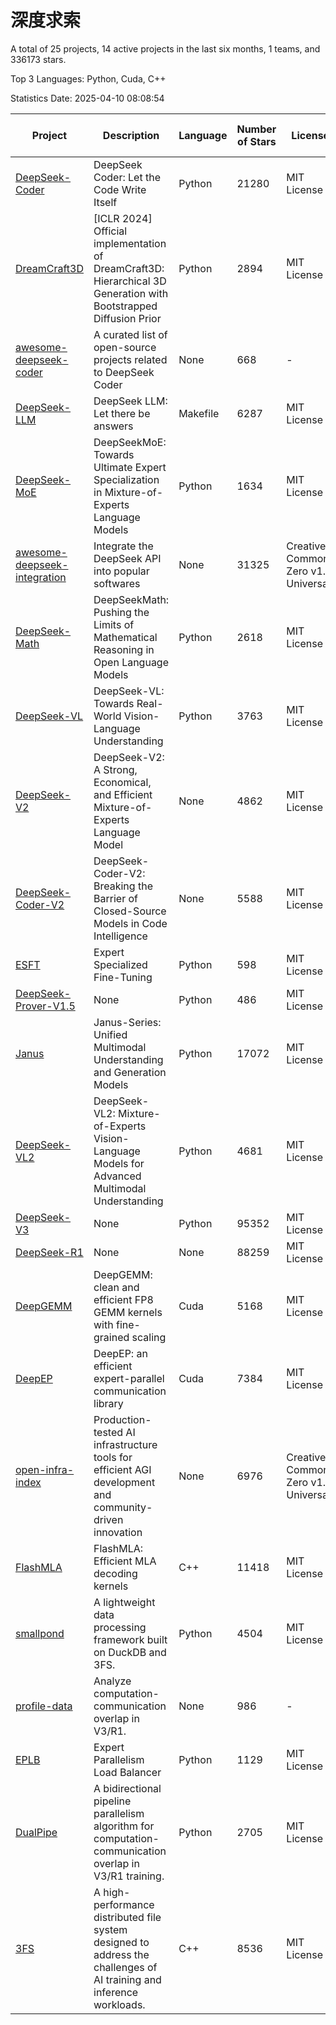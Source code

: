 # 深度求索

A total of 25 projects, 14 active projects in the last six months, 1 teams, and 336173 stars.

Top 3 Languages: Python, Cuda, C++

Statistics Date: 2025-04-10 08:08:54

| Project | Description | Language | Number of Stars | License | Creation Date | Last Updated Date | Last Pushed Date |
| --- | --- | --- | --- | --- | --- | --- | --- |
| [DeepSeek-Coder](https://github.com/deepseek-ai/DeepSeek-Coder) | DeepSeek Coder: Let the Code Write Itself | Python | 21280 | MIT License | 2023-10-20 | 2025-04-10 | 2024-05-21 |
| [DreamCraft3D](https://github.com/deepseek-ai/DreamCraft3D) | [ICLR 2024] Official implementation of DreamCraft3D: Hierarchical 3D Generation with Bootstrapped Diffusion Prior | Python | 2894 | MIT License | 2023-10-23 | 2025-04-09 | 2024-08-21 |
| [awesome-deepseek-coder](https://github.com/deepseek-ai/awesome-deepseek-coder) | A curated list of open-source projects related to DeepSeek Coder | None | 668 | - | 2023-11-06 | 2025-04-09 | 2024-04-03 |
| [DeepSeek-LLM](https://github.com/deepseek-ai/DeepSeek-LLM) | DeepSeek LLM: Let there be answers | Makefile | 6287 | MIT License | 2023-11-29 | 2025-04-10 | 2024-02-04 |
| [DeepSeek-MoE](https://github.com/deepseek-ai/DeepSeek-MoE) | DeepSeekMoE: Towards Ultimate Expert Specialization in Mixture-of-Experts Language Models | Python | 1634 | MIT License | 2024-01-02 | 2025-04-09 | 2024-01-16 |
| [awesome-deepseek-integration](https://github.com/deepseek-ai/awesome-deepseek-integration) | Integrate the DeepSeek API into popular softwares | None | 31325 | Creative Commons Zero v1.0 Universal | 2024-01-11 | 2025-04-10 | 2025-04-10 |
| [DeepSeek-Math](https://github.com/deepseek-ai/DeepSeek-Math) | DeepSeekMath: Pushing the Limits of Mathematical Reasoning in Open Language Models | Python | 2618 | MIT License | 2024-02-05 | 2025-04-10 | 2024-04-15 |
| [DeepSeek-VL](https://github.com/deepseek-ai/DeepSeek-VL) | DeepSeek-VL: Towards Real-World Vision-Language Understanding | Python | 3763 | MIT License | 2024-03-07 | 2025-04-10 | 2024-04-24 |
| [DeepSeek-V2](https://github.com/deepseek-ai/DeepSeek-V2) | DeepSeek-V2: A Strong, Economical, and Efficient Mixture-of-Experts Language Model | None | 4862 | MIT License | 2024-04-22 | 2025-04-10 | 2024-09-25 |
| [DeepSeek-Coder-V2](https://github.com/deepseek-ai/DeepSeek-Coder-V2) | DeepSeek-Coder-V2: Breaking the Barrier of Closed-Source Models in Code Intelligence | None | 5588 | MIT License | 2024-06-14 | 2025-04-10 | 2024-09-24 |
| [ESFT](https://github.com/deepseek-ai/ESFT) | Expert Specialized Fine-Tuning | Python | 598 | MIT License | 2024-07-04 | 2025-04-09 | 2024-09-22 |
| [DeepSeek-Prover-V1.5](https://github.com/deepseek-ai/DeepSeek-Prover-V1.5) | None | Python | 486 | MIT License | 2024-08-15 | 2025-04-09 | 2024-08-16 |
| [Janus](https://github.com/deepseek-ai/Janus) | Janus-Series: Unified Multimodal Understanding and Generation Models | Python | 17072 | MIT License | 2024-10-18 | 2025-04-10 | 2025-02-01 |
| [DeepSeek-VL2](https://github.com/deepseek-ai/DeepSeek-VL2) | DeepSeek-VL2: Mixture-of-Experts Vision-Language Models for Advanced Multimodal Understanding | Python | 4681 | MIT License | 2024-12-13 | 2025-04-10 | 2025-02-26 |
| [DeepSeek-V3](https://github.com/deepseek-ai/DeepSeek-V3) | None | Python | 95352 | MIT License | 2024-12-26 | 2025-04-10 | 2025-04-09 |
| [DeepSeek-R1](https://github.com/deepseek-ai/DeepSeek-R1) | None | None | 88259 | MIT License | 2025-01-20 | 2025-04-10 | 2025-04-09 |
| [DeepGEMM](https://github.com/deepseek-ai/DeepGEMM) | DeepGEMM: clean and efficient FP8 GEMM kernels with fine-grained scaling | Cuda | 5168 | MIT License | 2025-02-13 | 2025-04-10 | 2025-04-10 |
| [DeepEP](https://github.com/deepseek-ai/DeepEP) | DeepEP: an efficient expert-parallel communication library | Cuda | 7384 | MIT License | 2025-02-17 | 2025-04-09 | 2025-04-07 |
| [open-infra-index](https://github.com/deepseek-ai/open-infra-index) | Production-tested AI infrastructure tools for efficient AGI development and community-driven innovation | None | 6976 | Creative Commons Zero v1.0 Universal | 2025-02-21 | 2025-04-10 | 2025-03-04 |
| [FlashMLA](https://github.com/deepseek-ai/FlashMLA) | FlashMLA: Efficient MLA decoding kernels | C++ | 11418 | MIT License | 2025-02-21 | 2025-04-10 | 2025-03-01 |
| [smallpond](https://github.com/deepseek-ai/smallpond) | A lightweight data processing framework built on DuckDB and 3FS. | Python | 4504 | MIT License | 2025-02-24 | 2025-04-10 | 2025-03-05 |
| [profile-data](https://github.com/deepseek-ai/profile-data) | Analyze computation-communication overlap in V3/R1. | None | 986 | - | 2025-02-26 | 2025-04-10 | 2025-03-21 |
| [EPLB](https://github.com/deepseek-ai/EPLB) | Expert Parallelism Load Balancer | Python | 1129 | MIT License | 2025-02-26 | 2025-04-09 | 2025-03-24 |
| [DualPipe](https://github.com/deepseek-ai/DualPipe) | A bidirectional pipeline parallelism algorithm for computation-communication overlap in V3/R1 training. | Python | 2705 | MIT License | 2025-02-26 | 2025-04-10 | 2025-03-10 |
| [3FS](https://github.com/deepseek-ai/3FS) |  A high-performance distributed file system designed to address the challenges of AI training and inference workloads.  | C++ | 8536 | MIT License | 2025-02-27 | 2025-04-10 | 2025-04-04 |
